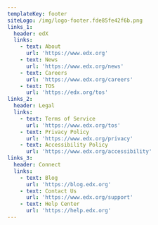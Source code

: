 ```yaml
---
templateKey: footer
siteLogo: /img/logo-footer.fde85fe42f6b.png
links_1:
  header: edX
  links:
    - text: About
      url: 'https://www.edx.org'
    - text: News
      url: 'https://www.edx.org/news'
    - text: Careers
      url: 'https://www.edx.org/careers'
    - text: TOS
      url: 'https://edx.org/tos'
links_2:
  header: Legal
  links:
    - text: Terms of Service
      url: 'https://www.edx.org/tos'
    - text: Privacy Policy
      url: 'https://www.edx.org/privacy'
    - text: Accessibility Policy
      url: 'https://www.edx.org/accessibility'
links_3:
  header: Connect
  links:
    - text: Blog
      url: 'https://blog.edx.org'
    - text: Contact Us
      url: 'https://www.edx.org/support'
    - text: Help Center
      url: 'https://help.edx.org'
---
```


